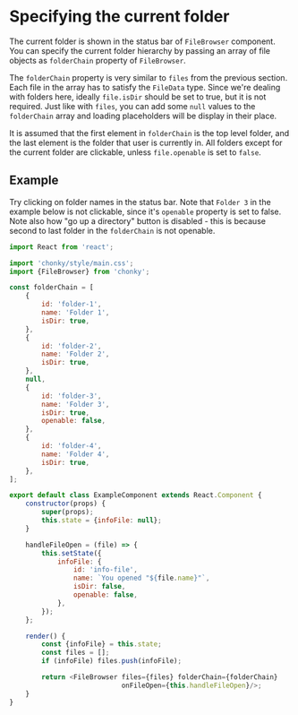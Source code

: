 
# Specifying the current folder

The current folder is shown in the status bar of `FileBrowser` component. You can specify the current folder 
hierarchy by passing an array of file objects as `folderChain` property of `FileBrowser`.

The `folderChain` property is very similar to `files` from the previous section. Each file in the array has to satisfy 
the `FileData` type. Since we're dealing with folders here, ideally `file.isDir` should be set to true, but it is not
required. Just like with `files`, you can add some `null` values to the `folderChain` array and loading placeholders
 will be display in their place.

It is assumed that the first element in `folderChain` is the top level folder, and the last element is the folder that 
user is currently in. All folders except for the current folder are clickable, unless `file.openable` is set to `false`.

## Example

Try clicking on folder names in the status bar. Note that `Folder 3` in the example below is not clickable, since it's 
`openable` property is set to false. Note also how "go up a directory" button is disabled - this is because second to
last folder in the `folderChain` is not openable.

<!-- STORY -->

```javascript
import React from 'react';

import 'chonky/style/main.css';
import {FileBrowser} from 'chonky';

const folderChain = [
    {
        id: 'folder-1',
        name: 'Folder 1',
        isDir: true,
    },
    {
        id: 'folder-2',
        name: 'Folder 2',
        isDir: true,
    },
    null,
    {
        id: 'folder-3',
        name: 'Folder 3',
        isDir: true,
        openable: false,
    },
    {
        id: 'folder-4',
        name: 'Folder 4',
        isDir: true,
    },
];

export default class ExampleComponent extends React.Component {
    constructor(props) {
        super(props);
        this.state = {infoFile: null};
    }

    handleFileOpen = (file) => {
        this.setState({
            infoFile: {
                id: 'info-file',
                name: `You opened "${file.name}"`,
                isDir: false,
                openable: false,
            },
        });
    };

    render() {
        const {infoFile} = this.state;
        const files = [];
        if (infoFile) files.push(infoFile);

        return <FileBrowser files={files} folderChain={folderChain}
                            onFileOpen={this.handleFileOpen}/>;
    }
}
```
